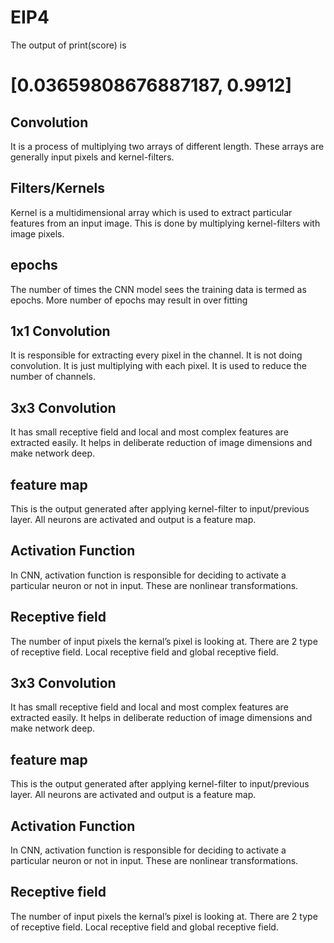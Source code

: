 # EIP4

The output of print(score) is

# [0.03659808676887187, 0.9912] 


## Convolution 

It is a process of multiplying two arrays of different length. These arrays are generally input pixels and kernel-filters.


## Filters/Kernels

 Kernel is a multidimensional array which is used to extract particular features from an input image. This is done by multiplying kernel-filters with image pixels.


## epochs

The number of times the CNN model sees the training data is termed as epochs. More number of epochs may result in over fitting  


## 1x1 Convolution

It is responsible for extracting every pixel in the channel. It is not doing convolution. It is just multiplying with each pixel.  It is used to reduce the number of channels.

## 3x3 Convolution

It has small receptive field and local and most complex features are extracted easily. 
It helps in deliberate reduction of image dimensions and make network deep.


## feature map

This is the output generated after applying kernel-filter to input/previous layer. All neurons are activated and output is a feature map.

## Activation Function

In CNN, activation function is responsible for deciding to activate a particular neuron or not in input. These are nonlinear transformations. 
 
## Receptive field

The number of input pixels the kernal’s pixel is looking at. There are 2 type of receptive field. Local receptive field and global receptive field. 

## 3x3 Convolution

It has small receptive field and local and most complex features are extracted easily.  It helps in deliberate reduction of image dimensions and make network deep.


## feature map

This is the output generated after applying kernel-filter to input/previous layer. All neurons are activated and output is a feature map.

## Activation Function

In CNN, activation function is responsible for deciding to activate a particular neuron or not in input. These are nonlinear transformations. 
 
## Receptive field
The number of input pixels the kernal’s pixel is looking at. There are 2 type of receptive field. Local receptive field and global receptive field. 



